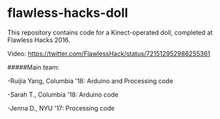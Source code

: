 # flawless-hacks-doll


This repository contains code for a Kinect-operated doll, completed at Flawless Hacks 2016.


Video: https://twitter.com/FlawlessHack/status/721512952986255361


#####Main team:

-Ruijia Yang, Columbia '18: Arduino and Processing code

-Sarah T., Columbia '18: Arduino code

-Jenna D., NYU '17: Processing code
